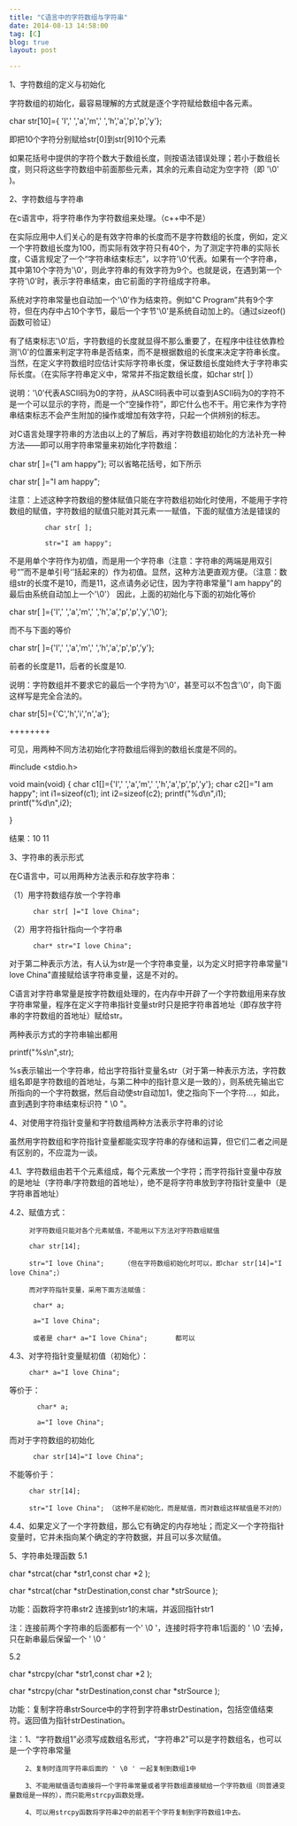 ```yaml
---
title: "C语言中的字符数组与字符串"
date: 2014-08-13 14:58:00
tag: [C]
blog: true
layout: post

---
```


1、字符数组的定义与初始化

字符数组的初始化，最容易理解的方式就是逐个字符赋给数组中各元素。

char str[10]={ 'I',' ','a','m',' ',‘h’,'a','p','p','y'};

即把10个字符分别赋给str[0]到str[9]10个元素

如果花括号中提供的字符个数大于数组长度，则按语法错误处理；若小于数组长度，则只将这些字符数组中前面那些元素，其余的元素自动定为空字符（即 '\0' )。

2、字符数组与字符串

在c语言中，将字符串作为字符数组来处理。（c++中不是）

在实际应用中人们关心的是有效字符串的长度而不是字符数组的长度，例如，定义一个字符数组长度为100，而实际有效字符只有40个，为了测定字符串的实际长度，C语言规定了一个“字符串结束标志”，以字符'\0’代表。如果有一个字符串，其中第10个字符为'\0'，则此字符串的有效字符为9个。也就是说，在遇到第一个字符'\0'时，表示字符串结束，由它前面的字符组成字符串。

系统对字符串常量也自动加一个'\0'作为结束符。例如"C Program”共有9个字符，但在内存中占10个字节，最后一个字节'\0'是系统自动加上的。（通过sizeof()函数可验证）

有了结束标志'\0'后，字符数组的长度就显得不那么重要了，在程序中往往依靠检测'\0'的位置来判定字符串是否结束，而不是根据数组的长度来决定字符串长度。当然，在定义字符数组时应估计实际字符串长度，保证数组长度始终大于字符串实际长度。（在实际字符串定义中，常常并不指定数组长度，如char str[ ]）

说明：'\0’代表ASCII码为0的字符，从ASCII码表中可以查到ASCII码为0的字符不是一个可以显示的字符，而是一个“空操作符”，即它什么也不干。用它来作为字符串结束标志不会产生附加的操作或增加有效字符，只起一个供辨别的标志。

对C语言处理字符串的方法由以上的了解后，再对字符数组初始化的方法补充一种方法——即可以用字符串常量来初始化字符数组：

char str[ ]={"I am happy"};       可以省略花括号，如下所示

char str[ ]="I am happy";

注意：上述这种字符数组的整体赋值只能在字符数组初始化时使用，不能用于字符数组的赋值，字符数组的赋值只能对其元素一一赋值，下面的赋值方法是错误的

             char str[ ];

             str="I am happy";

不是用单个字符作为初值，而是用一个字符串（注意：字符串的两端是用双引号“”而不是单引号‘’括起来的）作为初值。显然，这种方法更直观方便。（注意：数组str的长度不是10，而是11，这点请务必记住，因为字符串常量"I am happy"的最后由系统自动加上一个'\0'）
因此，上面的初始化与下面的初始化等价

char str[ ]={'I',' ','a','m',' ','h','a','p','p','y','\0'};

而不与下面的等价

char str[ ]={'I',' ','a','m',' ','h','a','p','p','y'};

前者的长度是11，后者的长度是10.

说明：字符数组并不要求它的最后一个字符为'\0'，甚至可以不包含'\0'，向下面这样写是完全合法的。

char str[5]={'C','h','i','n','a'};

++++++++

可见，用两种不同方法初始化字符数组后得到的数组长度是不同的。

#include <stdio.h>

void main(void)
{
char c1[]={'I',' ','a','m',' ','h','a','p','p','y'};
char c2[]="I am happy";
int i1=sizeof(c1);
int i2=sizeof(c2);
printf("%d\n",i1);
printf("%d\n",i2);

}

结果：10   11

3、字符串的表示形式

在C语言中，可以用两种方法表示和存放字符串：

（1）用字符数组存放一个字符串

          char str[ ]="I love China";

（2）用字符指针指向一个字符串

          char* str="I love China";

对于第二种表示方法，有人认为str是一个字符串变量，以为定义时把字符串常量"I love China"直接赋给该字符串变量，这是不对的。

C语言对字符串常量是按字符数组处理的，在内存中开辟了一个字符数组用来存放字符串常量，程序在定义字符串指针变量str时只是把字符串首地址（即存放字符串的字符数组的首地址）赋给str。

两种表示方式的字符串输出都用

printf("%s\n",str);

%s表示输出一个字符串，给出字符指针变量名str（对于第一种表示方法，字符数组名即是字符数组的首地址，与第二种中的指针意义是一致的），则系统先输出它所指向的一个字符数据，然后自动使str自动加1，使之指向下一个字符...，如此，直到遇到字符串结束标识符 " \0 "。

4、对使用字符指针变量和字符数组两种方法表示字符串的讨论

虽然用字符数组和字符指针变量都能实现字符串的存储和运算，但它们二者之间是有区别的，不应混为一谈。

4.1、字符数组由若干个元素组成，每个元素放一个字符；而字符指针变量中存放的是地址（字符串/字符数组的首地址），绝不是将字符串放到字符指针变量中（是字符串首地址）

4.2、赋值方式：

         对字符数组只能对各个元素赋值，不能用以下方法对字符数组赋值

         char str[14];

         str="I love China";     （但在字符数组初始化时可以，即char str[14]="I love China";）

         而对字符指针变量，采用下面方法赋值：

          char* a;

          a="I love China";

          或者是 char* a="I love China";       都可以

4.3、对字符指针变量赋初值（初始化）：

         char* a="I love China";      

等价于：

           char* a;

           a="I love China";

而对于字符数组的初始化

          char str[14]="I love China";

不能等价于：

         char str[14];

         str="I love China"; （这种不是初始化，而是赋值，而对数组这样赋值是不对的）

4.4、如果定义了一个字符数组，那么它有确定的内存地址；而定义一个字符指针变量时，它并未指向某个确定的字符数据，并且可以多次赋值。

5、字符串处理函数
5.1

char *strcat(char *str1,const char *2 );

char *strcat(char *strDestination,const char *strSource );

功能：函数将字符串str2 连接到str1的末端，并返回指针str1

注：连接前两个字符串的后面都有一个' \0 '，连接时将字符串1后面的 ' \0 ‘去掉，只在新串最后保留一个 ' \0 ‘

5.2

char *strcpy(char *str1,const char *2 );

char *strcpy(char *strDestination,const char *strSource );

功能：复制字符串strSource中的字符到字符串strDestination，包括空值结束符。返回值为指针strDestination。

注：1、“字符数组1”必须写成数组名形式，“字符串2"可以是字符数组名，也可以是一个字符串常量

        2、复制时连同字符串后面的 ' \0 ' 一起复制到数组1中

        3、不能用赋值语句直接将一个字符串常量或者字符数组直接赋给一个字符数组（同普通变量数组是一样的），而只能用strcpy函数处理。

        4、可以用strcpy函数将字符串2中的前若干个字符复制到字符数组1中去。